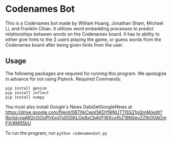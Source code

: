 # Codenames Bot

This is a Codenames bot made by William Huang, Jonathan Sham, Michael Li, and Franklin Chian. It utilizes word embedding processes to predict relationships between words on the Codenames board. It has to ability to either give hints to the 2 users playing the game, or guess words from the Codenames board after being given hints from the user. 

## Usage

The following packages are required for running this program. We apologize in advance for not using Piplock.
Required Commands:<br/>
```
pip install gensim
pip install inflect
pip install numpy
```


You must also install Google's News DataSetGoogleNews at https://drive.google.com/file/d/0B7XkCwpI5KDYNlNUTTlSS21pQmM/edit?fbclid=IwAR2cGOoPhXxpTx0GSKLOp8xCbAVFWXcofbZ16NSeyZZ9rD0AOmFXr8M95bU

To run the program, run `python codenamesbot.py`
